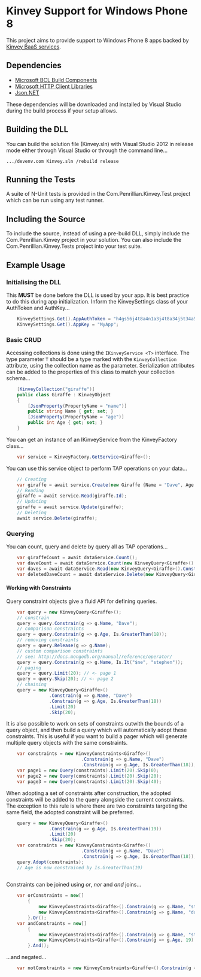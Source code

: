 # Kinvey Support for Windows Phone 8 #

This project aims to provide support to Windows Phone 8 apps backed by [Kinvey BaaS services](http://www.kinvey.com/).

## Dependencies ##

- [Microsoft BCL Build Components](http://nuget.org/packages/Microsoft.Bcl.Build/)
- [Microsoft HTTP Client Libraries](http://nuget.org/packages/Microsoft.Net.Http/2.1.10)
- [Json.NET](http://nuget.org/packages/Newtonsoft.Json/)

These dependencies will be downloaded and installed by Visual Studio during the build process if your setup allows.

## Building the DLL ##

You can build the solution file (Kinvey.sln) with Visual Studio 2012 in release mode either through Visual Studio or through the command line...

    .../devenv.com Kinvey.sln /rebuild release

## Running the Tests ##

A suite of N-Unit tests is provided in the Com.Penrillian.Kinvey.Test project which can be run using any test runner.

## Including the Source

To include the source, instead of using a pre-build DLL, simply include the Com.Penrillian.Kinvey project in your solution. You can also include the Com.Penrillian.Kinvey.Tests project into your test suite.

## Example Usage ##

### Initialising the DLL ###

This **MUST** be done before the DLL is used by your app. It is best practice to do this during app initialization. Inform the KinveySettings class of your AuthToken and AuthKey...

```c#
    KinveySettings.Get().AppAuthToken = "h4gs56j4t8a4n1a3j4t8a34j5t34a534fgag23bcxvz=";
    KinveySettings.Get().AppKey = "MyApp";
```

### Basic CRUD ###

Accessing collections is done using the 
`IKinveyService <T>` interface. The type parameter `T` should be a type marked with the `KinveyCollection` attribute, using the collection name as the parameter. Serialization attributes can be added to the properties of this class to match your collection schema...

```c#
    [KinveyCollection("giraffe")]
    public class Giraffe : KinveyObject
    {
        [JsonProperty(PropertyName = "name")]
        public string Name { get; set; }
        [JsonProperty(PropertyName = "age")]
        public int Age { get; set; }
    }
```

You can get an instance of an IKinveyService from the KinveyFactory class...

```c#
    var service = KinveyFactory.GetService<Giraffe>();
```

You can use this service object to perform TAP operations on your data...

```c#
	// Creating
    var giraffe = await service.Create(new Giraffe {Name = "Dave", Age = 42});
	// Reading
    giraffe = await service.Read(giraffe.Id);
	// Updating
    giraffe = await service.Update(giraffe);
	// Deleting
	await service.Delete(giraffe);
```

### Querying ###

You can count, query and delete by query all as TAP operations...

```c#
	var giraffeCount = await dataService.Count();
	var daveCount = await dataService.Count(new KinveyQuery<Giraffe>().Constrain(g => g.Name, "Dave"));
	var daves = await dataService.Read(new KinveyQuery<Giraffe>().Constrain(g => g.Name, "Dave"));
	var deletedDaveCount = await dataService.Delete(new KinveyQuery<Giraffe>().Constrain(g => g.Name, "Dave"));
```

#### Working with Constraints ####

Query constraint objects give a fluid API for defining queries. 

```c#
	var query = new KinveyQuery<Giraffe>();
	// constrain
	query = query.Constrain(g => g.Name, "Dave");
	// comparison constraints
	query = query.Constrain(g => g.Age, Is.GreaterThan(18));
	// removing constraints
	query = query.Release(g => g.Name);
	// custom comparison constraints
	// see: http://docs.mongodb.org/manual/reference/operator/
	query = query.Constrain(g => g.Name, Is.It("$ne", "stephen"));
	// paging
	query = query.Limit(20); // <- page 1
	query = query.Skip(20); // <- page 2
	// chaining
	query = new KinveyQuery<Giraffe>()
				.Constrain(g => g.Name, "Dave")
				.Constrain(g => g.Age, Is.GreaterThan(18))
				.Limit(20)
				.Skip(20);
```

It is also possible to work on sets of constraints outwith the bounds of a query object, and then build a query which will automatically adopt these constraints. This is useful if you want to build a pager which will generate multiple query objects with the same constraints.

```c#
	var constraints = new KinveyConstraints<Giraffe>()
							.Constrain(g => g.Name, "Dave")
							.Constrain(g => g.Age, Is.GreaterThan(18));
	var page1 = new Query(constraints).Limit(20).Skip(0);
	var page2 = new Query(constraints).Limit(20).Skip(20);
	var page3 = new Query(constraints).Limit(20).Skip(40);
```

When adopting a set of constraints after construction, the adopted constraints will be added to the query alongside the current constraints. The exception to this rule is where there are two constraints targeting the same field, the adopted constraint will be preferred.

```c#
	query = new KinveyQuery<Giraffe>()
				.Constrain(g => g.Age, Is.GreaterThan(19))
				.Limit(20)
				.Skip(20);
	var constraints = new KinveyConstraints<Giraffe>()
							.Constrain(g => g.Name, "Dave")
							.Constrain(g => g.Age, Is.GreaterThan(18));
	query.Adopt(constraints);
	// Age is now constrained by Is.GreaterThan(19)
	
```

Constraints can be joined using *or*, *nor* and *and* joins...

```c#
    var orConstraints = new[]
        {
            new KinveyConstraints<Giraffe>().Constrain(g => g.Name, "steve"), 
            new KinveyConstraints<Giraffe>().Constrain(g => g.Name, "dave")
        }.Or();
    var andConstraints = new[]
        {
            new KinveyConstraints<Giraffe>().Constrain(g => g.Name, "steve"), 
            new KinveyConstraints<Giraffe>().Constrain(g => g.Age, 19)
        }.And();
```

...and negated...
```c#
	var notConstraints = new KinveyConstraints<Giraffe>().Constrain(g => g.Name, "steve").Not();
```